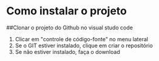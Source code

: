 # Como instalar o projeto

##Clonar o projeto do Github no visual studo code
1. Clicar em "controle de código-fonte" no menu lateral
2. Se o GIT estiver instalado, clique em criar o repositório
3. Se não estiver instalado, faça o download
